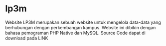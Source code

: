 # lp3m
Website LP3M merupakan sebuah website untuk mengelola data-data yang berhubungan dengan perkembangan kampus. Website ini dibikin dengan bahasa pemograman PHP Native dan MySQL.
Source Code dapat di download pada LINK 
